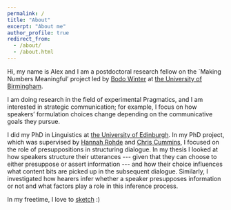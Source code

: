 ```yaml
---
permalink: /
title: "About"
excerpt: "About me"
author_profile: true
redirect_from: 
  - /about/
  - /about.html
---
```

Hi, my name is Alex and I am a postdoctoral research fellow on the `Making Numbers Meaningful’ project led by [Bodo Winter](https://bodowinter.com/) at [the University of Birmingham](https://www.birmingham.ac.uk/index.aspx).  

I am doing research in the field of experimental Pragmatics, and I am interested in strategic communication; for example, I focus on how speakers’ formulation choices change depending on the communicative goals they pursue.

I did my PhD in Linguistics at [the University of Edinburgh](https://www.ed.ac.uk/). In my PhD project, which was supervised by [Hannah Rohde](http://www.lel.ed.ac.uk/~hrohde/index.html) and [Chris Cummins](http://www.crcummins.com/), I focused on the role of presuppositions in structuring dialogue. In my thesis I looked at how speakers structure their utterances --- given that they can choose to either presuppose or assert information --- and how their choice influences what content bits are picked up in the subsequent dialogue. Similarly, I investigated how hearers infer whether a speaker presupposes information or not and what factors play a role in this inference process.


In my freetime, I love to [sketch](https://www.instagram.com/lordysart/) :)
